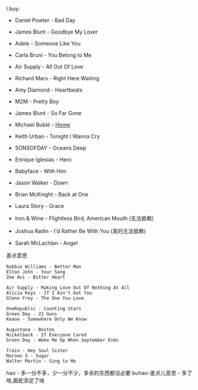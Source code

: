 
I buy:
- Daniel Powter - Bad Day
- James Blunt - Goodbye My Lover
- Adele - Someone Like You

- Carla Bruni - You Belong to Me
- Air Supply - All Out Of Love
- Richard Marx - Right Here Waiting

- Amy Diamond - Heartbeats
- M2M - Pretty Boy
- James Blunt - So Far Gone

- Michael Bublé - [Home](http://www.xiami.com/song/2083102)
- Keith Urban - Tonight I Wanna Cry
- SONSOFDAY - Oceans Deep

- Enrique Iglesias - Hero
- Babyface - With Him
- Jason Walker - Down

- Brian McKnight - Back at One
- Laura Story - Grace
- Iron & Wine - Flightless Bird, American Mouth (无法抵赖)

- Joshua Radin - I'd Rather Be With You (真的无法抵赖)
- Sarah McLachlan - Angel


差点意思
```
Robbie Williams - Better Man
Elton John - Your Song
Zee Avi - Bitter Heart

Air Supply - Making Love Out Of Nothing At All
Alicia Keys - If I Ain't Got You
Glenn Frey - The One You Love

OneRepublic - Counting Stars
Green Day - 21 Guns
Keane - Somewhere Only We Know

Augustana - Boston
Nickelback - If Everyone Cared
Green Day - Wake Me Up When September Ends

Train - Hey Soul Sister
Maroon 5 - Sugar
Walter Martin - Sing to Me

```

hao - 多一分不多，少一分不少，多余的东西都没必要
buhao-差点儿意思 - 多了啥,画蛇添足了啥



